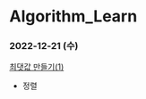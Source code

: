 # Algorithm_Learn
### 2022-12-21 (수)
[최댓값 만들기(1)](https://school.programmers.co.kr/learn/courses/30/lessons/120847)
- 정렬
